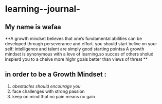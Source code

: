 # learning--journal-
## My name is wafaa 
**A growth mindset believes that one’s fundamental abilities can be developed through perseverance and effort. you should start belive on your self; intelligence and talent are simply good starting pointsa A growth mindset is synonymous with a love of learning.so succes of others sholud inspierd you to a cheive more highr goals better than  views of threat  **
## in order to be a Growth Mindset :  
1. *obestacles should encourage you* 
2. face challenges with strong passion 
3. keep on mind that no pain means no gain 
